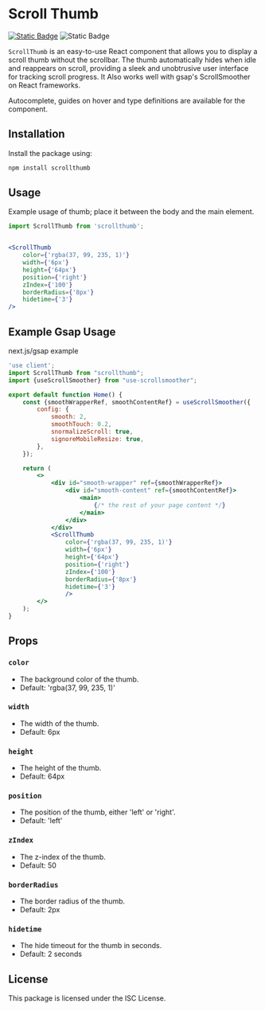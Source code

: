 # Scroll Thumb

[![Static Badge](https://img.shields.io/badge/npm-latest_v1.2.5-blue?logo=npm)](https://www.npmjs.com/package/scrollthumb)
![Static Badge](https://img.shields.io/badge/license-ISC-red)

`ScrollThumb` is an easy-to-use React component that allows you to display a scroll thumb without the scrollbar. The thumb automatically hides when idle and reappears on scroll, providing a sleek and unobtrusive user interface for tracking scroll progress. It Also works well with gsap's ScrollSmoother on React frameworks.

Autocomplete, guides on hover and type definitions are available for the component.

## Installation

Install the package using:

```bash
npm install scrollthumb
```

## Usage

Example usage of thumb; place it between the body and the main element.

```jsx
import ScrollThumb from 'scrollthumb';


<ScrollThumb
	color={'rgba(37, 99, 235, 1)'}
	width={'6px'}
	height={'64px'}
	position={'right'}
	zIndex={'100'}
	borderRadius={'8px'}
	hidetime={'3'}
/>
```
## Example Gsap Usage

next.js/gsap example

```jsx
'use client';
import ScrollThumb from "scrollthumb";
import {useScrollSmoother} from "use-scrollsmoother";

export default function Home() {
	const {smoothWrapperRef, smoothContentRef} = useScrollSmoother({
		config: {
			smooth: 2,
			smoothTouch: 0.2,
			snormalizeScroll: true,
			signoreMobileResize: true,
		},
	});

	return (
		<>
			<div id="smooth-wrapper" ref={smoothWrapperRef}>
				<div id="smooth-content" ref={smoothContentRef}>
					<main>
						{/* the rest of your page content */}
					</main>
				</div>
			</div>
			<ScrollThumb
				color={'rgba(37, 99, 235, 1)'}
				width={'6px'}
				height={'64px'}
				position={'right'}
				zIndex={'100'}
				borderRadius={'8px'}
				hidetime={'3'}
                />
		</>
	);
}

```

## Props

### `color` 

- The background color of the thumb.
- Default: 'rgba(37, 99, 235, 1)'

### `width` 

- The width of the thumb.
- Default: 6px

### `height` 

- The height of the thumb.
- Default: 64px

### `position` 

- The position of the thumb, either 'left' or 'right'.
- Default: 'left'

### `zIndex` 

- The z-index of the thumb.
- Default: 50

### `borderRadius` 

- The border radius of the thumb.
- Default: 2px

### `hidetime` 

- The hide timeout for the thumb in seconds.
- Default: 2 seconds


## License

This package is licensed under the ISC License.

